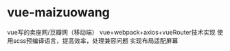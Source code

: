 # vue-maizuowang
vue写的卖座网/豆瓣网（移动端）
vue+webpack+axios+vueRouter技术实现
使用scss预编译语言，提高效率，处理兼容问题
实现布局适配屏幕

